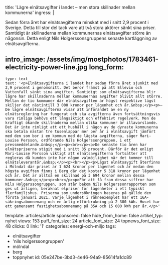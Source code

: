 title: 'Lägre elnätsavgifter i landet – men stora skillnader mellan kommunerna'
ingress: |
  <p>Sedan förra året har elnätsavgifterna minskat med i snitt 2,9 procent i Sverige. Detta till stor del tack vare att två stora aktörer sänkt sina priser. Samtidigt är skillnaderna mellan kommunernas elnätsavgifter större än någonsin. Detta enligt Nils Holgerssonsgruppens senaste kartläggning av elnätsavgifterna.
  </p>
  
intro_image: /assets/img/mostphotos/1783461-electricity-power-line.jpg
long_form:
  -
    type: text
    text: '<p>Elnätsavgifterna i landet har sedan förra året sjunkit med 2,9 procent i genomsnitt. Det beror främst på att Ellevio och Vattenfall sänkt sina avgifter. Samtidigt som elnätsavgifterna blir lägre har skillnaderna mellan kommunernas avgifter blivit allt större. Mellan de tio kommuner där elnätsavgiften är högst respektive lägst skiljer det nästintill 3 000 kronor per lägenhet och år.&nbsp;</p><p>– De lägre elnätsavgifterna visar att införandet av en ny elnätsreglering har fungerat och ska avgifterna även fortsättningsvis vara rimliga behövs ett långsiktigt och effektivt regelverk. Men de kraftigt ökande skillnaderna mellan olika kommuner är illavarslande. Det är inte rimligt att ett hushåll i någon av de dyraste kommunerna ska betala nästan tre tusenlappar mer per år i elnätsavgift jämfört med den som bor i en kommun med de lägsta avgifterna, säger Mari-Louise Persson, ordförande Nils Holgerssongruppen, i ett pressmeddelande.&nbsp;</p><p><br></p><p>De senaste tio åren har elnätspriserna stigit med i snitt 35 procent. Därför är det enligt Mari-Louise Persson viktigt att elnätsavgifterna fortsätter att regleras då kunden inte har någon valmöjlighet när det kommer till elnätsleverantör.&nbsp;</p><p><br></p><p>Lägst elnätsavgift återfinns i Mölndal där priset är 1 624 kronor per lägenhet och år medan den högsta avgiften finns i Berg där det kostar 5 318 kronor per lägenhet och år. Det är alltså en skillnad på 3 694 kronor mellan dessa kommuner.&nbsp;</p><p><br></p><p>För att få fram dessa siffror har Nils Holgerssongruppen, som står bakom Nils Holgerssonrapporten som ges ut årligen, beräknat elpriser för lägenheter i ett typiskt flerfamiljshus. Priserna som undersökningen baseras på gällde den första januari 2021. Varje lägenhet i räkneexemplet har ett 16A-säkringsabonnemang och en årlig elförbrukning på 2 300 kWh. Huset har ett gemensamt fastighetsabonnemang på 35A och 15 000 kWh per år.</p>'
template: articles/article
sponsored: false
hide_from_home: false
artikel_typ: nyhet
views: 153
puff_font_size: 24
article_font_size: 24
topnews_font_size: 48
clicks: 0
link: '1'
categories: energi-och-miljo
tags:
  - elnätsavgifter
  - 'nils holgerssongruppen'
  - mölndal
  - berg
  - toppnyhet
id: 05e247be-3bd3-4e46-94a9-85614fa1dc89

